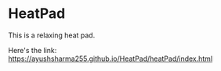 # HeatPad
This is a relaxing heat pad.

Here's the link:
https://ayushsharma255.github.io/HeatPad/heatPad/index.html

